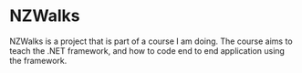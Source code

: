 # NZWalks
NZWalks is a project that is part of a course I am doing. The course aims to teach the .NET framework, and how to code end to end application using the framework.

